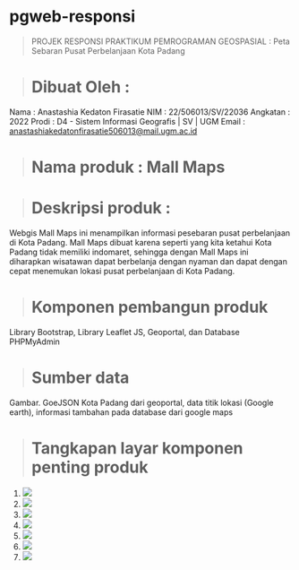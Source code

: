 # pgweb-responsi
>PROJEK RESPONSI PRAKTIKUM PEMROGRAMAN GEOSPASIAL : Peta Sebaran Pusat Perbelanjaan Kota Padang


># Dibuat Oleh :
Nama : Anastashia Kedaton Firasatie
NIM : 22/506013/SV/22036
Angkatan : 2022
Prodi : D4 - Sistem Informasi Geografis | SV | UGM
Email : anastashiakedatonfirasatie506013@mail.ugm.ac.id


># Nama produk : Mall Maps

># Deskripsi produk : 
Webgis Mall Maps ini menampilkan informasi pesebaran pusat perbelanjaan di Kota Padang. Mall Maps dibuat karena seperti yang kita ketahui Kota Padang tidak memiliki indomaret, sehingga dengan Mall Maps ini diharapkan wisatawan dapat berbelanja dengan nyaman dan dapat dengan cepat menemukan lokasi pusat perbelanjaan di Kota Padang.   

># Komponen pembangun produk
Library Bootstrap, Library Leaflet JS, Geoportal, dan Database PHPMyAdmin

># Sumber data
Gambar. GoeJSON Kota Padang dari geoportal, data titik lokasi (Google earth), informasi tambahan pada database dari google maps

># Tangkapan layar komponen penting produk

1. <img src="![image](https://github.com/AnastashiaKedaton/responsi/assets/142876888/999f2074-4e0d-441b-b083-e7e87b89fd62)
">
2. <img src="![image](https://github.com/AnastashiaKedaton/responsi/assets/142876888/3c510be4-793f-49da-8791-9eedddd0efce)
">
3. <img src="![image](https://github.com/AnastashiaKedaton/responsi/assets/142876888/a8b735f1-7f26-462d-a509-17ce9b09add1)">
4. <img src="![image](https://github.com/AnastashiaKedaton/responsi/assets/142876888/e45d3e4a-7100-423b-9abc-986f1cad5c7f)">
5. <img src= "![image](https://github.com/AnastashiaKedaton/responsi/assets/142876888/22189405-909c-4524-adcc-9d030ee8ca9a)">
6. <img src= "![image](https://github.com/AnastashiaKedaton/responsi/assets/142876888/d69dad57-1716-4f19-8195-599e0f69a9bf)">
7. <img src= "![image](https://github.com/AnastashiaKedaton/responsi/assets/142876888/e1a9e6b2-2575-4981-a280-efcc7fcf7fef)">



